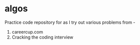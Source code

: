 # algos

Practice code repository for as I try out various problems from -
1. careercup.com
2. Cracking the coding interview

